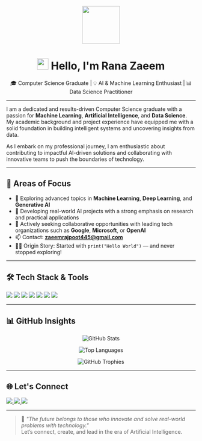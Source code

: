 <!-- Profile Header Animation -->
<p align="center">
  <img src="https://media.giphy.com/media/M9gbBd9nbDrOTu1Mqx/giphy.gif" width="100"/>
</p>

<!-- Main Heading -->
<h1 align="center">
  <img src="https://media.giphy.com/media/hvRJCLFzcasrR4ia7z/giphy.gif" width="30px"/> Hello, I'm Rana Zaeem
</h1>

<!-- Tagline -->
<p align="center">
  🎓 Computer Science Graduate | 💡 AI & Machine Learning Enthusiast | 📊 Data Science Practitioner
</p>

---

<!-- Introduction Section -->
I am a dedicated and results-driven Computer Science graduate with a passion for **Machine Learning**, **Artificial Intelligence**, and **Data Science**. My academic background and project experience have equipped me with a solid foundation in building intelligent systems and uncovering insights from data.

As I embark on my professional journey, I am enthusiastic about contributing to impactful AI-driven solutions and collaborating with innovative teams to push the boundaries of technology.

---

<!-- About Me Section -->
## 🚀 Areas of Focus

- 🤖 Exploring advanced topics in **Machine Learning**, **Deep Learning**, and **Generative AI**
- 🧠 Developing real-world AI projects with a strong emphasis on research and practical applications
- 💼 Actively seeking collaborative opportunities with leading tech organizations such as **Google**, **Microsoft**, or **OpenAI**
- 📫 Contact: **zaeemrajpoot445@gmail.com**
- 🧑‍💻 Origin Story: Started with `print("Hello World")` — and never stopped exploring!

---

<!-- Tech Stack Section -->
## 🛠️ Tech Stack & Tools

<p>
  <img src="https://img.shields.io/badge/-Python-3776AB?logo=python&logoColor=white&style=flat"/>
  <img src="https://img.shields.io/badge/-Pandas-150458?logo=pandas&logoColor=white&style=flat"/>
  <img src="https://img.shields.io/badge/-NumPy-013243?logo=numpy&logoColor=white&style=flat"/>
  <img src="https://img.shields.io/badge/-Scikit--Learn-F7931E?logo=scikit-learn&logoColor=white&style=flat"/>
  <img src="https://img.shields.io/badge/-TensorFlow-FF6F00?logo=tensorflow&logoColor=white&style=flat"/>
  <img src="https://img.shields.io/badge/-Keras-D00000?logo=keras&logoColor=white&style=flat"/>
  <img src="https://img.shields.io/badge/-Git-F05032?logo=git&logoColor=white&style=flat"/>
</p>

---

<!-- GitHub Stats Section -->
## 📊 GitHub Insights

<p align="center">
  <img src="https://github-readme-stats.vercel.app/api?username=Rana-Zaeem&show_icons=true&theme=radical" alt="GitHub Stats"/>
</p>

<p align="center">
  <img src="https://github-readme-stats.vercel.app/api/top-langs/?username=Rana-Zaeem&layout=compact&theme=radical" alt="Top Languages"/>
</p>

<p align="center">
  <img src="https://github-profile-trophy.vercel.app/?username=Rana-Zaeem&theme=dracula" alt="GitHub Trophies"/>
</p>

---

<!-- Social Links Section -->
## 🌐 Let's Connect

<p>
  <a href="https://www.linkedin.com/in/zaeems-asghar/">
    <img src="https://img.shields.io/badge/LinkedIn-blue?logo=linkedin&style=flat&logoColor=white"/>
  </a>
  <a href="https://www.instagram.com/zaeem.rana.7169/">
    <img src="https://img.shields.io/badge/Instagram-E4405F?logo=instagram&style=flat&logoColor=white"/>
  </a>
  <a href="https://www.facebook.com/zaeem.rana.7169">
    <img src="https://img.shields.io/badge/Facebook-1877F2?logo=facebook&style=flat&logoColor=white"/>
  </a>
</p>

---

<!-- Quote Section -->
> 🧠 *"The future belongs to those who innovate and solve real-world problems with technology."*  
> Let’s connect, create, and lead in the era of Artificial Intelligence.

